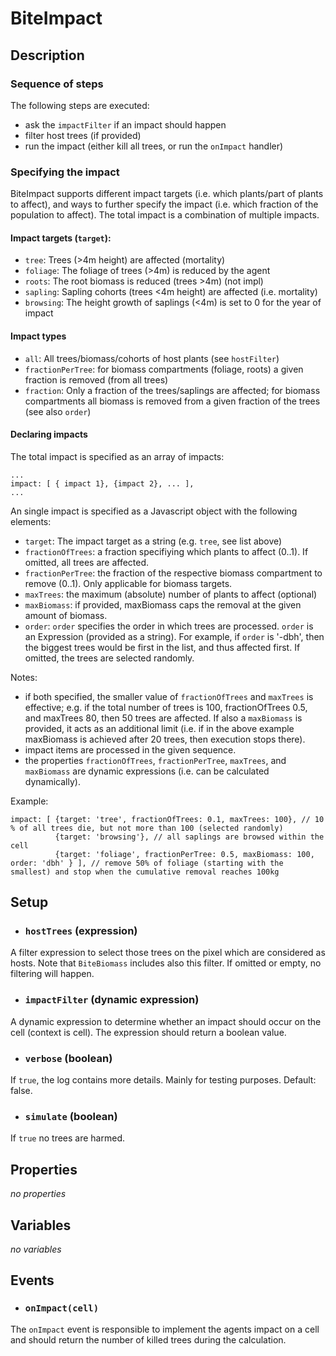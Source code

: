 # BiteImpact


## Description

### Sequence of steps

The following steps are executed:
* ask the `impactFilter` if an impact should happen
* filter host trees (if provided)
* run the impact (either kill all trees, or run the `onImpact` handler)

### Specifying the impact
BiteImpact supports different impact targets (i.e. which plants/part of plants to affect), and ways to further specify the impact (i.e. which fraction of the population to affect). The total impact is a combination of multiple impacts.

#### Impact targets (`target`):

* `tree`: Trees (>4m height) are affected (mortality)
* `foliage`: The foliage of trees (>4m) is reduced by the agent
* `roots`: The root biomass is reduced (trees >4m) (not impl)
* `sapling`: Sapling cohorts (trees <4m height) are affected (i.e. mortality)
* `browsing`: The height growth of saplings (<4m) is set to 0 for the year of impact

#### Impact types
* `all`: All trees/biomass/cohorts of host plants (see `hostFilter`)
* `fractionPerTree`: for biomass compartments (foliage, roots) a given fraction is removed (from all trees)
* `fraction`: Only a fraction of the trees/saplings are affected; for biomass compartments all biomass is removed from a given fraction of the trees (see also `order`)

#### Declaring impacts
The total impact is specified as an array of impacts:

```
...
impact: [ { impact 1}, {impact 2}, ... ],
...
```

An single impact is specified as a Javascript object with the following elements:
* `target`: The impact target as a string (e.g. `tree`, see list above)
* `fractionOfTrees`: a fraction specifiying which plants to affect (0..1). If omitted, all trees are affected.
* `fractionPerTree`: the fraction of the respective biomass compartment to remove (0..1). Only applicable for biomass targets.
* `maxTrees`: the maximum (absolute) number of plants to affect (optional)
* `maxBiomass`: if provided, maxBiomass caps the removal at the given amount of biomass.
* `order`: `order` specifies the order in which trees are processed. `order` is an Expression (provided as a string). For example, if `order` is '-dbh', then the biggest trees would be first in the list, and thus affected first. If omitted, the trees are selected randomly.

Notes:
* if both specified, the smaller value of `fractionOfTrees` and `maxTrees` is effective; e.g. if the total number of trees is 100, fractionOfTrees 0.5, and maxTrees 80, then 50 trees are affected. If also a `maxBiomass` is provided, it acts as an additional limit (i.e. if in the above example maxBiomass is achieved after 20 trees, then execution stops there).
* impact items are processed in the given sequence.
* the properties `fractionOfTrees`, `fractionPerTree`, `maxTrees`, and `maxBiomass` are dynamic expressions (i.e. can be calculated dynamically).

Example:
```
impact: [ {target: 'tree', fractionOfTrees: 0.1, maxTrees: 100}, // 10 % of all trees die, but not more than 100 (selected randomly)
          {target: 'browsing'}, // all saplings are browsed within the cell
          {target: 'foliage', fractionPerTree: 0.5, maxBiomass: 100, order: 'dbh' } ], // remove 50% of foliage (starting with the smallest) and stop when the cumulative removal reaches 100kg 
```



## Setup

* ### `hostTrees` (expression)
A filter expression to select those trees on the pixel which are considered as hosts. Note that
`BiteBiomass` includes also this filter. If omitted or empty, no filtering will happen.

* ### `impactFilter` (dynamic expression)
A dynamic expression to determine whether an impact should occur on the cell (context is cell). The expression
should return a boolean value.

* ### `verbose` (boolean)
If `true`, the log contains more details. Mainly for testing purposes. Default: false.

* ### `simulate` (boolean)
If `true` no trees are harmed.

## Properties

*no properties*

## Variables

*no variables*

## Events

* ### `onImpact(cell)` 
The `onImpact` event is responsible to implement the agents impact on a cell and should
return the number of killed trees during the calculation. 


